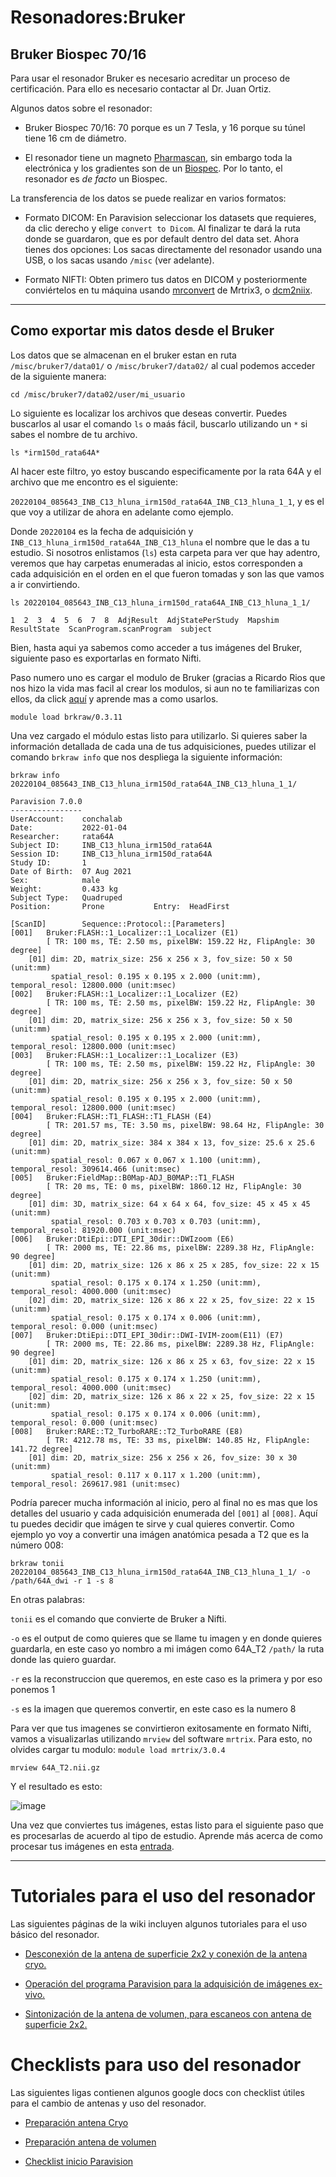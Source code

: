 # Resonadores:Bruker


## Bruker Biospec 70/16

Para usar el resonador Bruker es necesario acreditar un proceso de certificación. Para ello es necesario contactar al Dr. Juan Ortiz.


Algunos datos sobre el resonador:

* Bruker Biospec 70/16: 70 porque es un 7 Tesla, y 16 porque su túnel tiene 16 cm de diámetro.

* El resonador tiene un magneto  [Pharmascan](https://www.bruker.com/products/mr/preclinical-mri/pharmascan/overview.html?gclid=EAIaIQobChMIo-bPoJCW4QIVx7jACh3UYAvBEAAYASAAEgIKrfD_BwE), sin embargo toda la electrónica y los gradientes son de un [Biospec](https://www.bruker.com/products/mr/preclinical-mri/biospec/overview.html?gclid=EAIaIQobChMIrY6ZtpCW4QIVhIbACh3L_wZLEAAYASAAEgJdofD_BwE). Por lo tanto, el resonador es *de facto* un Biospec.


La transferencia de los datos se puede realizar en varios formatos:

* Formato DICOM: En Paravision seleccionar los datasets que requieres, da clic derecho y elige `convert to Dicom`. Al finalizar te dará la ruta donde se guardaron, que es por default dentro del data set. Ahora tienes dos opciones: Los sacas directamente del resonador usando una USB, o los sacas usando `/misc` (ver adelante).

* Formato NIFTI: Obten primero tus datos en DICOM  y posteriormente conviértelos en tu máquina usando [mrconvert](https://mrtrix.readthedocs.io/en/latest/reference/commands/mrconvert.html) de Mrtrix3, o [dcm2niix](https://github.com/rordenlab/dcm2niix).


***

## Como exportar mis datos desde el Bruker


Los datos que se almacenan en el bruker estan en ruta `/misc/bruker7/data01/` o `/misc/bruker7/data02/` al cual podemos acceder de la siguiente manera: 


```
cd /misc/bruker7/data02/user/mi_usuario
```

Lo siguiente es localizar los archivos que deseas convertir. Puedes buscarlos al usar el comando `ls` o maás fácil, buscarlo utilizando un `*` si sabes el nombre de tu archivo. 


```
ls *irm150d_rata64A*
```

Al hacer este filtro, yo estoy buscando especificamente por la rata 64A y el archivo que me encontro es el siguiente: 

`20220104_085643_INB_C13_hluna_irm150d_rata64A_INB_C13_hluna_1_1`, y es el que voy a utilizar de ahora en adelante como ejemplo.

Donde `20220104` es la fecha de adquisición y `INB_C13_hluna_irm150d_rata64A_INB_C13_hluna` el nombre que le das a tu estudio. Si nosotros enlistamos (`ls`) esta carpeta para ver que hay adentro, veremos que hay carpetas enumeradas al inicio, estos corresponden a cada adquisición en el orden en el que fueron tomadas y son las que vamos a ir convirtiendo.


```
ls 20220104_085643_INB_C13_hluna_irm150d_rata64A_INB_C13_hluna_1_1/

1  2  3  4  5  6  7  8  AdjResult  AdjStatePerStudy  Mapshim  ResultState  ScanProgram.scanProgram  subject
```

Bien, hasta aqui ya sabemos como acceder a tus imágenes del Bruker, siguiente paso es exportarlas en formato Nifti.

Paso numero uno es cargar el modulo de Bruker (gracias a Ricardo Rios que nos hizo la vida mas facil al crear los modulos, si aun no te familiarizas con ellos, da click [aquí](https://github.com/c13inb/c13inb.github.io/wiki/Modules) y aprende mas a como usarlos.


```
module load brkraw/0.3.11
```

Una vez cargado el módulo estas listo para utilizarlo. Si quieres saber la información detallada de cada una de tus adquisiciones, puedes utilizar el comando `brkraw info` que nos despliega la siguiente información:

```
brkraw info 20220104_085643_INB_C13_hluna_irm150d_rata64A_INB_C13_hluna_1_1/
```


```
Paravision 7.0.0
----------------
UserAccount:    conchalab 
Date:           2022-01-04
Researcher:     rata64A
Subject ID:     INB_C13_hluna_irm150d_rata64A
Session ID:     INB_C13_hluna_irm150d_rata64A
Study ID:       1
Date of Birth:  07 Aug 2021
Sex:            male
Weight:         0.433 kg
Subject Type:   Quadruped
Position:       Prone           Entry:  HeadFirst

[ScanID]        Sequence::Protocol::[Parameters]
[001]   Bruker:FLASH::1_Localizer::1_Localizer (E1)
        [ TR: 100 ms, TE: 2.50 ms, pixelBW: 159.22 Hz, FlipAngle: 30 degree]
    [01] dim: 2D, matrix_size: 256 x 256 x 3, fov_size: 50 x 50 (unit:mm)
         spatial_resol: 0.195 x 0.195 x 2.000 (unit:mm), temporal_resol: 12800.000 (unit:msec)
[002]   Bruker:FLASH::1_Localizer::1_Localizer (E2)
        [ TR: 100 ms, TE: 2.50 ms, pixelBW: 159.22 Hz, FlipAngle: 30 degree]
    [01] dim: 2D, matrix_size: 256 x 256 x 3, fov_size: 50 x 50 (unit:mm)
         spatial_resol: 0.195 x 0.195 x 2.000 (unit:mm), temporal_resol: 12800.000 (unit:msec)
[003]   Bruker:FLASH::1_Localizer::1_Localizer (E3)
        [ TR: 100 ms, TE: 2.50 ms, pixelBW: 159.22 Hz, FlipAngle: 30 degree]
    [01] dim: 2D, matrix_size: 256 x 256 x 3, fov_size: 50 x 50 (unit:mm)
         spatial_resol: 0.195 x 0.195 x 2.000 (unit:mm), temporal_resol: 12800.000 (unit:msec)
[004]   Bruker:FLASH::T1_FLASH::T1_FLASH (E4)
        [ TR: 201.57 ms, TE: 3.50 ms, pixelBW: 98.64 Hz, FlipAngle: 30 degree]
    [01] dim: 2D, matrix_size: 384 x 384 x 13, fov_size: 25.6 x 25.6 (unit:mm)
         spatial_resol: 0.067 x 0.067 x 1.100 (unit:mm), temporal_resol: 309614.466 (unit:msec)
[005]   Bruker:FieldMap::B0Map-ADJ_B0MAP::T1_FLASH
        [ TR: 20 ms, TE: 0 ms, pixelBW: 1860.12 Hz, FlipAngle: 30 degree]
    [01] dim: 3D, matrix_size: 64 x 64 x 64, fov_size: 45 x 45 x 45 (unit:mm)
         spatial_resol: 0.703 x 0.703 x 0.703 (unit:mm), temporal_resol: 81920.000 (unit:msec)
[006]   Bruker:DtiEpi::DTI_EPI_30dir::DWIzoom (E6)
        [ TR: 2000 ms, TE: 22.86 ms, pixelBW: 2289.38 Hz, FlipAngle: 90 degree]
    [01] dim: 2D, matrix_size: 126 x 86 x 25 x 285, fov_size: 22 x 15 (unit:mm)
         spatial_resol: 0.175 x 0.174 x 1.250 (unit:mm), temporal_resol: 4000.000 (unit:msec)
    [02] dim: 2D, matrix_size: 126 x 86 x 22 x 25, fov_size: 22 x 15 (unit:mm)
         spatial_resol: 0.175 x 0.174 x 0.006 (unit:mm), temporal_resol: 0.000 (unit:msec)
[007]   Bruker:DtiEpi::DTI_EPI_30dir::DWI-IVIM-zoom(E11) (E7)
        [ TR: 2000 ms, TE: 22.86 ms, pixelBW: 2289.38 Hz, FlipAngle: 90 degree]
    [01] dim: 2D, matrix_size: 126 x 86 x 25 x 63, fov_size: 22 x 15 (unit:mm)
         spatial_resol: 0.175 x 0.174 x 1.250 (unit:mm), temporal_resol: 4000.000 (unit:msec)
    [02] dim: 2D, matrix_size: 126 x 86 x 22 x 25, fov_size: 22 x 15 (unit:mm)
         spatial_resol: 0.175 x 0.174 x 0.006 (unit:mm), temporal_resol: 0.000 (unit:msec)
[008]   Bruker:RARE::T2_TurboRARE::T2_TurboRARE (E8)
        [ TR: 4212.78 ms, TE: 33 ms, pixelBW: 140.85 Hz, FlipAngle: 141.72 degree]
    [01] dim: 2D, matrix_size: 256 x 256 x 26, fov_size: 30 x 30 (unit:mm)
         spatial_resol: 0.117 x 0.117 x 1.200 (unit:mm), temporal_resol: 269617.981 (unit:msec)

```

Podría parecer mucha información al inicio, pero al final no es mas que los detalles del usuario y cada adquisición enumerada del `[001]` al `[008]`. Aquí tu puedes decidir que imágen te sirve y cual quieres convertir. Como ejemplo yo voy a convertir una imágen anatómica pesada a T2 que es la número 008:


```
brkraw tonii 20220104_085643_INB_C13_hluna_irm150d_rata64A_INB_C13_hluna_1_1/ -o /path/64A_dwi -r 1 -s 8
```
En otras palabras:

`tonii` es el comando que convierte de Bruker a Nifti.

`-o` es el output de como quieres que se llame tu imagen y en donde quieres guardarla, en este caso yo nombro a mi imágen como 64A_T2 `/path/` la ruta donde las quiero guardar.

`-r` es la reconstruccion que queremos, en este caso es la primera y por eso ponemos 1

`-s` es la imagen que queremos convertir, en este caso es la numero 8 


Para ver que tus imagenes se convirtieron exitosamente en formato Nifti, vamos a visualizarlas utilizando `mrview` del software `mrtrix`. Para esto, no olvides cargar tu modulo: `module load mrtrix/3.0.4`


```
mrview 64A_T2.nii.gz
```

Y el resultado es esto:

![image](https://github.com/c13inb/c13inb.github.io/assets/129544525/fe8d393b-9b6f-4df3-9af3-02aadabf23f1)

Una vez que conviertes tus imágenes, estas listo para el siguiente paso que es procesarlas de acuerdo al tipo de estudio. Aprende más acerca de como procesar tus imágenes en esta [entrada](https://github.com/c13inb/c13inb.github.io/wiki/Procesamiento-Imagen). 


***

# Tutoriales para el uso del resonador

Las siguientes páginas de la wiki incluyen algunos tutoriales para el uso básico del resonador.

* [Desconexión de la antena de superficie 2x2 y conexión de la antena cryo.](./Resonadores:Bruker:-Conexión-Cryo)

* [Operación del programa Paravision para la adquisición de imágenes ex-vivo.](./Resonadores:Bruker:-Paravision-EXvivo)

* [Sintonización de la antena de volumen, para escaneos con antena de superficie 2x2.](./Resonadores:Bruker:-Wobble-Superficie)

# Checklists para uso del resonador

Las siguientes ligas contienen algunos google docs con checklist útiles para el cambio de antenas y uso del resonador.

* [Preparación antena Cryo](https://docs.google.com/document/d/1S850dGVnyL1k5UMD0Cf-ebfKXblKklNMRuPto7Vl66M/edit?usp=sharing)

* [Preparación antena de volumen](https://docs.google.com/document/d/1pCrKejx-Q31kqw07g8t0ZBscDQr9n007i6fegMNHtMA/edit?usp=sharing)

* [Checklist inicio Paravision](https://docs.google.com/document/d/1hwDM7ySkY2xqzBnHkGzsFiiu1vH7U6Af9pxxcvGMHR4/edit?usp=sharing)

